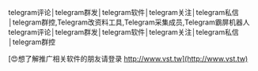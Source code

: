 telegram评论│telegram群发│telegram软件│telegram关注│telegram私信│telegram群控,Telegram改资料工具,Telegram采集成员,Telegram霸屏机器人
telegram评论│telegram群发│telegram软件│telegram关注│telegram私信│telegram群控

[😍想了解推广相关软件的朋友请登录 http://www.vst.tw](http://www.vst.tw)



